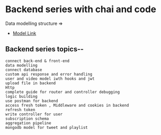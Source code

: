 # Backend series with chai and code

Data modelling structure =>

- [Model Link](https://app.eraser.io/workspace/YtPqZ1VogxGy1jzIDkzj)



 ## Backend series topics--

    connect back-end & front-end
    data modelling
    connect database
    custom api response and error handling
    user and video model iwth hooks and jwt
    upload file in backend
    Http
    complete guide for router and controller debugging
    logic building
    use postman for backend
    access fresh token , Middleware and cookies in backend
    refresh token
    write controller for user 
    subscription schema
    aggregation pipeline
    mongodb model for tweet and playlist
    
